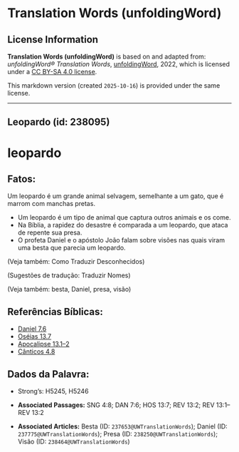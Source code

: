 # Translation Words (unfoldingWord)

## License Information

**Translation Words (unfoldingWord)** is based on and adapted from: _unfoldingWord® Translation Words_, [unfoldingWord](https://unfoldingword.org/utw), 2022, which is licensed under a [CC BY-SA 4.0 license](https://creativecommons.org/licenses/by-sa/4.0/legalcode.en).

This markdown version (created `2025-10-16`) is provided under the same license.



--------------------------------

## Leopardo (id: 238095)

leopardo
========

Fatos:
------

Um leopardo é um grande animal selvagem, semelhante a um gato, que é marrom com manchas pretas.

* Um leopardo é um tipo de animal que captura outros animais e os come.
* Na Bíblia, a rapidez do desastre é comparada a um leopardo, que ataca de repente sua presa.
* O profeta Daniel e o apóstolo João falam sobre visões nas quais viram uma besta que parecia um leopardo.

(Veja também: Como Traduzir Desconhecidos)

(Sugestões de tradução: Traduzir Nomes)

(Veja também: besta, Daniel, presa, visão)

Referências Bíblicas:
---------------------

* [Daniel 7\.6](https://ref.ly/Dan7:6)
* [Oséias 13\.7](https://ref.ly/Hos13:7)
* [Apocalipse 13\.1–2](https://ref.ly/Rev13:1-Rev13:2)
* [Cânticos 4\.8](https://ref.ly/Song4:8)

Dados da Palavra:
-----------------

* Strong’s: H5245, H5246

* **Associated Passages:** SNG 4:8; DAN 7:6; HOS 13:7; REV 13:2; REV 13:1–REV 13:2
* **Associated Articles:** Besta (ID: `237653@UWTranslationWords`); Daniel (ID: `237775@UWTranslationWords`); Presa (ID: `238250@UWTranslationWords`); Visão (ID: `238464@UWTranslationWords`)

